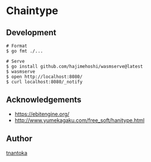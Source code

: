 # Chaintype

## Development

```
# Format
$ go fmt ./...

# Serve
$ go install github.com/hajimehoshi/wasmserve@latest
$ wasmserve
$ open http://localhost:8080/ 
$ curl localhost:8080/_notify
```

## Acknowledgements

- https://ebitengine.org/
- http://www.yumekagaku.com/free_soft/hanitype.html

## Author

[tnantoka](https://twitter.com/tnantoka)
